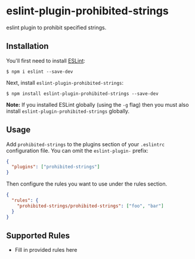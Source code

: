 # eslint-plugin-prohibited-strings

eslint plugin to prohibit specified strings.

## Installation

You'll first need to install [ESLint](http://eslint.org):

```
$ npm i eslint --save-dev
```

Next, install `eslint-plugin-prohibited-strings`:

```
$ npm install eslint-plugin-prohibited-strings --save-dev
```

**Note:** If you installed ESLint globally (using the `-g` flag) then you must also install `eslint-plugin-prohibited-strings` globally.

## Usage

Add `prohibited-strings` to the plugins section of your `.eslintrc` configuration file. You can omit the `eslint-plugin-` prefix:

```json
{
  "plugins": ["prohibited-strings"]
}
```

Then configure the rules you want to use under the rules section.

```json
{
  "rules": {
    "prohibited-strings/prohibited-strings": ["foo", "bar"]
  }
}
```

## Supported Rules

- Fill in provided rules here
